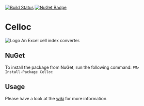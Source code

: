 [![Build Status](https://travis-ci.org/sduplooy/Celloc.svg?branch=master)](https://travis-ci.org/sduplooy/Celloc)
[![NuGet Badge](https://buildstats.info/nuget/Celloc)](https://www.nuget.org/packages/Celloc/)

# Celloc
![Logo](https://raw.githubusercontent.com/wiki/sduplooy/Celloc/images/186401-64.png)
An Excel cell index converter.

## NuGet
To install the package from NuGet, run the following command: 
`PM> Install-Package Celloc`

## Usage
Please have a look at the [wiki](https://github.com/sduplooy/Celloc/wiki) for more information.
